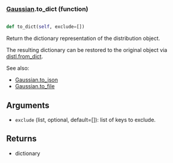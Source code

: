 ### [Gaussian](Gaussian.md).to_dict (function)


```py

def to_dict(self, exclude=[])

```



Return the dictionary representation of the distribution object.

The resulting dictionary can be restored to the original object
via [distl.from_dict](distl.from_dict.md).

See also:

* [Gaussian.to_json](Gaussian.to_json.md)
* [Gaussian.to_file](Gaussian.to_file.md)

Arguments
----------
* `exclude` (list, optional, default=[]): list of keys to exclude.

Returns
--------
* dictionary


